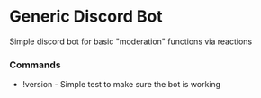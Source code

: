 Generic Discord Bot
=========

Simple discord bot for basic "moderation" functions via reactions

### Commands

* !version - Simple test to make sure the bot is working